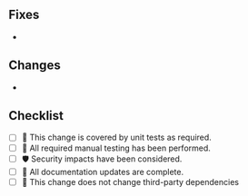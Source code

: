 ## Fixes
<!-- List the issue(s) this PR resolves -->

-

## Changes
<!-- List the changes this PR introduces -->

-

## Checklist
<!-- Put an `x` in the boxes. All tasks must be completed and boxes checked before merging. -->

- [ ] 🤖 This change is covered by unit tests as required.
- [ ] 🤹 All required manual testing has been performed.
- [ ] 🛡️ Security impacts have been considered.
- [ ] 📖 All documentation updates are complete.
- [ ] 🧠 This change does not change third-party dependencies

